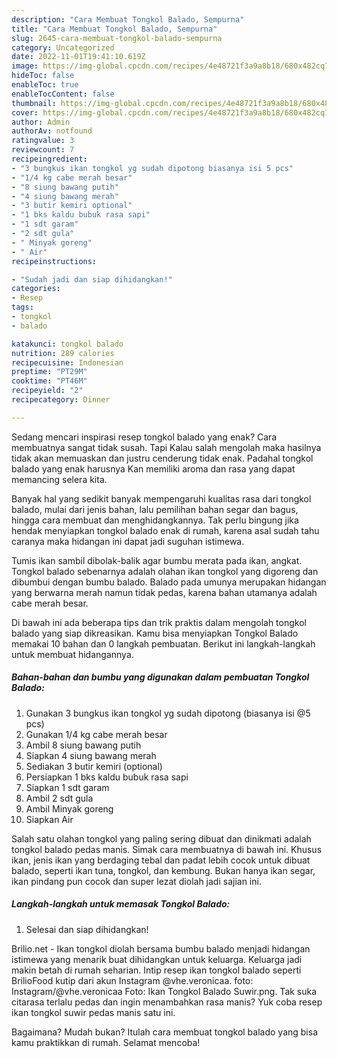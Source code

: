 ```yaml
---
description: "Cara Membuat Tongkol Balado, Sempurna"
title: "Cara Membuat Tongkol Balado, Sempurna"
slug: 2645-cara-membuat-tongkol-balado-sempurna
category: Uncategorized
date: 2022-11-01T19:41:10.619Z
image: https://img-global.cpcdn.com/recipes/4e48721f3a9a8b18/680x482cq70/tongkol-balado-foto-resep-utama.jpg
hideToc: false
enableToc: true
enableTocContent: false
thumbnail: https://img-global.cpcdn.com/recipes/4e48721f3a9a8b18/680x482cq70/tongkol-balado-foto-resep-utama.jpg
cover: https://img-global.cpcdn.com/recipes/4e48721f3a9a8b18/680x482cq70/tongkol-balado-foto-resep-utama.jpg
author: Admin
authorAv: notfound
ratingvalue: 3
reviewcount: 7
recipeingredient:
- "3 bungkus ikan tongkol yg sudah dipotong biasanya isi 5 pcs"
- "1/4 kg cabe merah besar"
- "8 siung bawang putih"
- "4 siung bawang merah"
- "3 butir kemiri optional"
- "1 bks kaldu bubuk rasa sapi"
- "1 sdt garam"
- "2 sdt gula"
- " Minyak goreng"
- " Air"
recipeinstructions:

- "Sudah jadi dan siap dihidangkan!"
categories:
- Resep
tags:
- tongkol
- balado

katakunci: tongkol balado 
nutrition: 289 calories
recipecuisine: Indonesian
preptime: "PT29M"
cooktime: "PT46M"
recipeyield: "2"
recipecategory: Dinner

---
```



Sedang mencari inspirasi resep tongkol balado yang enak? Cara membuatnya sangat tidak susah. Tapi Kalau salah mengolah maka hasilnya tidak akan memuaskan dan justru cenderung tidak enak. Padahal tongkol balado yang enak harusnya Kan memiliki aroma dan rasa yang dapat memancing selera kita.


Banyak hal yang sedikit banyak mempengaruhi kualitas rasa dari tongkol balado, mulai dari jenis bahan, lalu pemilihan bahan segar dan bagus, hingga cara membuat dan menghidangkannya. Tak perlu bingung jika hendak menyiapkan tongkol balado enak di rumah, karena asal sudah tahu caranya maka hidangan ini dapat jadi suguhan istimewa.

Tumis ikan sambil dibolak-balik agar bumbu merata pada ikan, angkat. Tongkol balado sebenarnya adalah olahan ikan tongkol yang digoreng dan dibumbui dengan bumbu balado. Balado pada umunya merupakan hidangan yang berwarna merah namun tidak pedas, karena bahan utamanya adalah cabe merah besar.


Di bawah ini ada beberapa tips dan trik praktis dalam mengolah tongkol balado yang siap dikreasikan. Kamu bisa menyiapkan Tongkol Balado memakai 10 bahan dan 0 langkah pembuatan. Berikut ini langkah-langkah untuk membuat hidangannya.

<!--inarticleads1-->

##### Bahan-bahan dan bumbu yang digunakan dalam pembuatan Tongkol Balado:

1. Gunakan 3 bungkus ikan tongkol yg sudah dipotong (biasanya isi @5 pcs)
1. Gunakan 1/4 kg cabe merah besar
1. Ambil 8 siung bawang putih
1. Siapkan 4 siung bawang merah
1. Sediakan 3 butir kemiri (optional)
1. Persiapkan 1 bks kaldu bubuk rasa sapi
1. Siapkan 1 sdt garam
1. Ambil 2 sdt gula
1. Ambil  Minyak goreng
1. Siapkan  Air


Salah satu olahan tongkol yang paling sering dibuat dan dinikmati adalah tongkol balado pedas manis. Simak cara membuatnya di bawah ini. Khusus ikan, jenis ikan yang berdaging tebal dan padat lebih cocok untuk dibuat balado, seperti ikan tuna, tongkol, dan kembung. Bukan hanya ikan segar, ikan pindang pun cocok dan super lezat diolah jadi sajian ini. 

<!--inarticleads2-->

##### Langkah-langkah untuk memasak Tongkol Balado:


1. Selesai dan siap dihidangkan!

Brilio.net - Ikan tongkol diolah bersama bumbu balado menjadi hidangan istimewa yang menarik buat dihidangkan untuk keluarga. Keluarga jadi makin betah di rumah seharian. Intip resep ikan tongkol balado seperti BrilioFood kutip dari akun Instagram @vhe.veronicaa. foto: Instagram/@vhe.veronicaa Foto: Ikan Tongkol Balado Suwir.png. Tak suka citarasa terlalu pedas dan ingin menambahkan rasa manis? Yuk coba resep ikan tongkol suwir pedas manis satu ini. 

Bagaimana? Mudah bukan? Itulah cara membuat tongkol balado yang bisa kamu praktikkan di rumah. Selamat mencoba!
